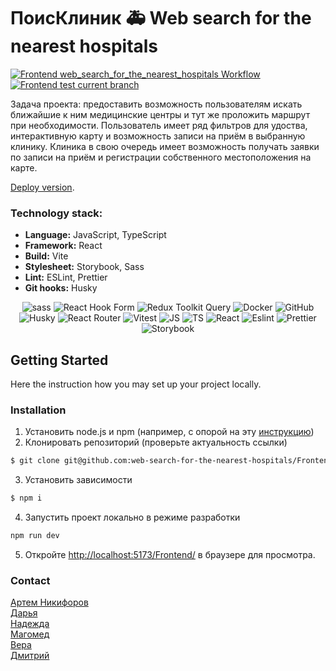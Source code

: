 # ПоисКлиник 🚑 Web search for the nearest hospitals

[![Frontend web_search_for_the_nearest_hospitals Workflow](https://github.com/web-search-for-the-nearest-hospitals/Frontend/actions/workflows/deploy_dev.yml/badge.svg?branch=develop)](https://github.com/web-search-for-the-nearest-hospitals/Frontend/actions/workflows/deploy_dev.yml)
[![Frontend test current branch](https://github.com/web-search-for-the-nearest-hospitals/Frontend/actions/workflows/tests.yaml/badge.svg?branch=default)](https://github.com/web-search-for-the-nearest-hospitals/Frontend/actions/workflows/tests.yaml)


Задача проекта: предоставить возможность пользователям искать ближайшие к ним медицинские центры и тут же проложить маршрут при необходимости. Пользователь имеет ряд фильтров для удоства, интерактивную карту и возможность записи на приём в выбранную клинику. Клиника в свою очередь имеет возможность получать заявки по записи на приём и регистрации собственного местоположения на карте.

[Deploy version](http://poisklinik.acceleratorpracticum.ru/).

### Technology stack:

- **Language:** JavaScript, TypeScript
- **Framework:** React
- **Build:** Vite
- **Stylesheet:** Storybook, Sass
- **Lint:** ESLint, Prettier
- **Git hooks:** Husky

<p align="center">
  <img src="https://img.shields.io/badge/SASS-100000?style=for-the-badge&logo=SASS&logoColor=white" title="sass"/>
  <img src="https://img.shields.io/badge/React_Hook_Form-100000?style=for-the-badge&logo=reacthookform" alt="React Hook Form" title="React Hook Form">
  <img src="https://img.shields.io/badge/Redux_Toolkit_Query-100000?style=for-the-badge&logo=redux" alt="Redux Toolkit Query" title="Redux Toolkit Query">
  <img src="https://img.shields.io/badge/Docker-100000?style=for-the-badge&logo=docker&logoColor=white" alt="Docker" title="Docker">
  <img src="https://img.shields.io/badge/GitHub-100000?style=for-the-badge&logo=github&logoColor=white" alt="GitHub" title="GitHub">
  <img src="https://img.shields.io/badge/Husky-100000?style=for-the-badge" alt="Husky" title="Husky">
  <img src="https://img.shields.io/badge/React_Router-100000?style=for-the-badge&logo=reactrouter" alt="React Router" title="React Router">
  <img src="https://img.shields.io/badge/Vitest-100000?style=for-the-badge" alt="Vitest" title="Vitest">
  <img src="https://img.shields.io/badge/JS-100000?style=for-the-badge" alt="JS" title="JS">
  <img src="https://img.shields.io/badge/TS-100000?style=for-the-badge" alt="TS" title="TS">
  <img src="https://img.shields.io/badge/React-100000?style=for-the-badge" alt="React" title="React">
  <img src="https://img.shields.io/badge/Eslint-100000?style=for-the-badge" alt="Eslint" title="Eslint">
  <img src="https://img.shields.io/badge/Prettier-100000?style=for-the-badge" alt="Prettier" title="Prettier">
  <img src="https://img.shields.io/badge/Storybook-100000?style=for-the-badge" alt="Storybook" title="Storybook">
</p>

## Getting Started

Here the instruction how you may set up your project locally.

### Installation

1. Установить node.js и npm (например, с опорой на эту [инструкцию](https://docs.npmjs.com/downloading-and-installing-node-js-and-npm#using-a-node-installer-to-install-nodejs-and-npm))
2. Клонировать репозиторий (проверьте актуальность ссылки)
```sh
$ git clone git@github.com:web-search-for-the-nearest-hospitals/Frontend.git
```
3. Установить зависимости
```sh
$ npm i
```
4. Запустить проект локально в режиме разработки
```sh
npm run dev
```
5. Откройте [http://localhost:5173/Frontend/](http://localhost:5173/Frontend/) в браузере для просмотра.

### Contact

[Артем Никифоров](https://github.com/Art-Frich) <br>
[Дарья](https://github.com/DariaBold) <br>
[Надежда](https://github.com/lomeshyza) <br>
[Магомед](https://github.com/Magmus05) <br>
[Вера](https://github.com/verabald) <br>
[Дмитрий](https://github.com/rdevil23) 
